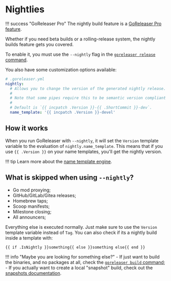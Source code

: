 # Nightlies

!!! success "GoReleaser Pro"
    The nightly build feature is a [GoReleaser Pro feature](/pro/).

Whether if you need beta builds or a rolling-release system, the nightly builds feature gets you covered.

To enable it, you must use the `--nightly` flag in the [`goreleaser release` command](/cmd/goreleaser_release/).

You also have some customization options available:

```yaml
# .goreleaser.yml
nightly:
  # Allows you to change the version of the generated nightly release.
  #
  # Note that some pipes require this to be semantic version compliant (nfpm, for example).
  #
  # Default is `{{ incpatch .Version }}-{{ .ShortCommit }}-dev`.
  name_template: '{{ incpatch .Version }}-devel'
```

## How it works

When you run GoReleaser with `--nightly`, it will set the `Version` template variable to the evaluation of `nightly.name_template`.
This means that if you use `{{ .Version }}` on your name templates, you'll get the nightly version.

!!! tip
    Learn more about the [name template engine](/customization/templates/).

## What is skipped when using `--nightly`?

- Go mod proxying;
- GitHub/GitLab/Gitea releases;
- Homebrew taps;
- Scoop manifests;
- Milestone closing;
- All announcers;

Everything else is executed normally. Just make sure to use the `Version` template variable instead of `Tag`.
You can also check if its a nightly build inside a template with:

```
{{ if .IsNightly }}something{{ else }}something else{{ end }}
```

!!! info "Maybe you are looking for something else?"
    - If just want to build the binaries, and no packages at all, check the [`goreleaser build` command](/cmd/goreleaser_build/);
    - If you actually want to create a local "snapshot" build, check out the [snapshots documentation](/customization/snapshots/).
